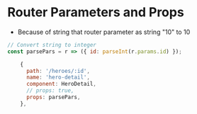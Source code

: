 # Router Parameters and Props

- Because of string that router parameter as string "10" to 10

```javascript
// Convert string to integer
const parsePars = r => ({ id: parseInt(r.params.id) });

    {
      path: '/heroes/:id',
      name: 'hero-detail',
      component: HeroDetail,
      // props: true,
      props: parsePars,
    },
```
